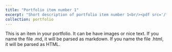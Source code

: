 ```yaml
---
title: "Portfolio item number 1"
excerpt: "Short description of portfolio item number 1<br/><pdf src='/files/k1763271_Reggio_LitRev.pdf'>"
collection: portfolio
---
```


This is an item in your portfolio. It can be have images or nice text. If you name the file .md, it will be parsed as markdown. If you name the file .html, it will be parsed as HTML. 
